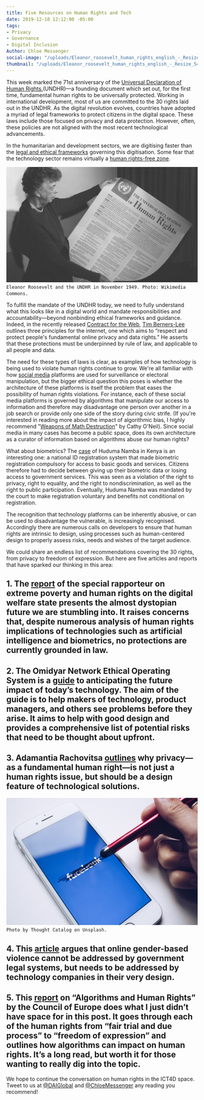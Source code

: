 ```yaml
---
title: Five Resources on Human Rights and Tech
date: 2019-12-10 12:12:00 -05:00
tags:
- Privacy
- Governance
- Digital Inclusion
Author: Chloe Messenger
social-image: "/uploads/Eleanor_roosevelt_human_rights_english_-_Resize_548w.jpg-f6b73d.png"
thumbnail: "/uploads/Eleanor_roosevelt_human_rights_english_-_Resize_548w.jpg-f6b73d.png"
---
```


This week marked the 71st anniversary of the [Universal Declaration of Human Rights.](https://www.un.org/en/universal-declaration-human-rights/)(UNDHR)—a founding document which set out, for the first time, fundamental human rights to be universally protected. Working in international development, most of us are committed to the 30 rights laid out in the UNDHR. As the digital revolution evolves, countries have adopted a myriad of legal frameworks to protect citizens in the digital space. These laws include those focused on privacy and data protection. However, often, these policies are not aligned with the most recent technological advancements. 

In the humanitarian and development sectors, we are digitising faster than the [legal and ethical frameworks](https://reliefweb.int/report/world/future-financial-assistance-outlook-2030-enaresfr) governing this digitisation. Some fear that the technology sector remains virtually a [human rights-free zone](https://www.ohchr.org/EN/NewsEvents/Pages/DisplayNews.aspx?NewsID=25156).

<!--more-->

![Eleanor_roosevelt_human_rights_english_-_Resize_548w.jpg.png](/uploads/Eleanor_roosevelt_human_rights_english_-_Resize_548w.jpg.png)`Eleanor Roosevelt and the UNDHR in November 1949. Photo: Wikimedia Commons.`

To fulfill the mandate of the UNDHR today, we need to fully understand what this looks like in a digital world and mandate responsibilities and accountability—beyond nonbinding ethical frameworks and guidance. Indeed, in the recently released [Contract for the Web](https://contractfortheweb.org/principles/principle-3-respect-and-protect-peoples-fundamental-online-privacy-and-data-rights/), [Tim Berners-Lee](https://webfoundation.org/about/sir-tim-berners-lee/) outlines three principles for the internet, one which aims to “respect and protect people's fundamental online privacy and data rights.” He asserts that these protections must be underpinned by rule of law, and applicable to all people and data.

The need for these types of laws is clear, as examples of how technology is being used to violate human rights continue to grow. We're all familiar with how [social media](https://www.freedomonthenet.org/report/freedom-on-the-net/2019/the-crisis-of-social-media) platforms are used for surveillance or electoral manipulation, but the bigger ethical question this poses is whether the architecture of these platforms is itself the problem that eases the possibility of human rights violations. For instance, each of these social media platforms is governed by algorithms that manipulate our access to information and therefore may disadvantage one person over another in a job search or provide only one side of the story during civic strife. (If you're interested in reading more about the impact of algorithmic bias, I highly recommend "[Weapons of Math Destruction](https://weaponsofmathdestructionbook.com/)" by Cathy O'Neil). Since social media in many cases has become a public space, does its own architecture as a curator of information based on algorithms abuse our human rights?

What about biometrics? The [case](https://www.aljazeera.com/indepth/opinion/kenya-huduma-data-commodification-government-tyranny-190806134307370.html) of Huduma Namba in Kenya is an interesting one: a national ID registration system that made biometric registration compulsory for access to basic goods and services. Citizens therefore had to decide between giving up their biometric data or losing access to government services. This was seen as a violation of the right to privacy, right to equality, and the right to nondiscrimination, as well as the right to public participation. Eventually, Huduma Namba was mandated by the court to make registration voluntary and benefits not conditional on registration.

The recognition that technology platforms can be inherently abusive, or can be used to disadvantage the vulnerable, is increasingly recognised. Accordingly there are numerous calls on developers to ensure that human rights are intrinsic to design, using processes such as human-centered design to properly assess risks, needs and wishes of the target audience.

We could share an endless list of recommendations covering the 30 rights, from privacy to freedom of expression. But here are five articles and reports that have sparked our thinking in this area:

## 1. The [report](https://undocs.org/A/74/493) of the special rapporteur on extreme poverty and human rights on the digital welfare state presents the almost dystopian future we are stumbling into. It raises concerns that, despite numerous analysis of human rights implications of technologies such as artificial intelligence and biometrics, no protections are currently grounded in law.

## 2. The Omidyar Network Ethical Operating System is a [guide](https://www.omidyar.com/investees/ethical-os) to anticipating the future impact of today’s technology. The aim of the guide is to help makers of technology, product managers, and others see problems before they arise. It aims to help with good design and provides a comprehensive list of potential risks that need to be thought about upfront.

## 3. Adamantia Rachovitsa [outlines](https://academic.oup.com/ijlit/article/24/4/374/2566975) why privacy—as a fundamental human right—is not just a human rights issue, but should be a design feature of technological solutions.

![thought-catalog-tRL_Rkh6D8o-unsplash.jpg](/uploads/thought-catalog-tRL_Rkh6D8o-unsplash.jpg)`Photo by Thought Catalog on Unsplash.`

## 4. This [article](https://onlinelibrary.wiley.com/doi/full/10.1002/poi3.185) argues that online gender-based violence cannot be addressed by government legal systems, but needs to be addressed by technology companies in their very design.

## 5. This [report](https://rm.coe.int/algorithms-and-human-rights-en-rev/16807956b5) on “Algorithms and Human Rights” by the Council of Europe does what I just didn’t have space for in this post. It goes through each of the human rights from “fair trial and due process” to “freedom of expression” and outlines how algorithms can impact on human rights. It’s a long read, but worth it for those wanting to really dig into the topic.

We hope to continue the conversation on human rights in the ICT4D space. Tweet to us at [@DAIGlobal](https://twitter.com/DAIGlobal) and [@ChloeMessenger](https://twitter.com/ChloeMessenger) any reading you recommend!
